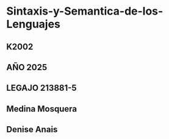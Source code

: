 # Sintaxis-y-Semantica-de-los-Lenguajes
## **K2002**
## **AÑO 2025**
## **LEGAJO 213881-5**
## **Medina Mosquera**
## **Denise Anais**
